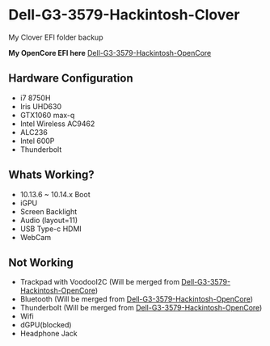 # Dell-G3-3579-Hackintosh-Clover
My Clover EFI folder backup

**My OpenCore EFI here** [Dell-G3-3579-Hackintosh-OpenCore](https://github.com/CerteKim/Dell-G3-3579-Hackintosh-OpenCore)

## Hardware Configuration
* i7 8750H 
* Iris UHD630 
* GTX1060 max-q 
* Intel Wireless AC9462 
* ALC236 
* Intel 600P
* Thunderbolt

## Whats Working?
* 10.13.6 ~ 10.14.x Boot
* iGPU 
* Screen Backlight 
* Audio (layout=11)
* USB Type-c HDMI 
* WebCam 

## Not Working
* Trackpad with VoodooI2C (Will be merged from [Dell-G3-3579-Hackintosh-OpenCore](https://github.com/CerteKim/Dell-G3-3579-Hackintosh-OpenCore))
* Bluetooth (Will be merged from [Dell-G3-3579-Hackintosh-OpenCore](https://github.com/CerteKim/Dell-G3-3579-Hackintosh-OpenCore))
* Thunderbolt (Will be merged from [Dell-G3-3579-Hackintosh-OpenCore](https://github.com/CerteKim/Dell-G3-3579-Hackintosh-OpenCore))
* Wifi 
* dGPU(blocked) 
* Headphone Jack
